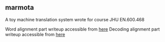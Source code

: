 ## marmota

A toy machine translation system wrote for course JHU EN.600.468

Word alignment part writeup accessible from [here](https://www.evernote.com/l/AQipqyXR84JDEayDPn7GHi8IBrXj2dOVis0)
Decoding alignment part writeup accessible from [here](https://www.evernote.com/shard/s264/sh/776a12ea-4a06-4ea6-8da3-7274105cd9f0/f0a80e16692aa57f)
